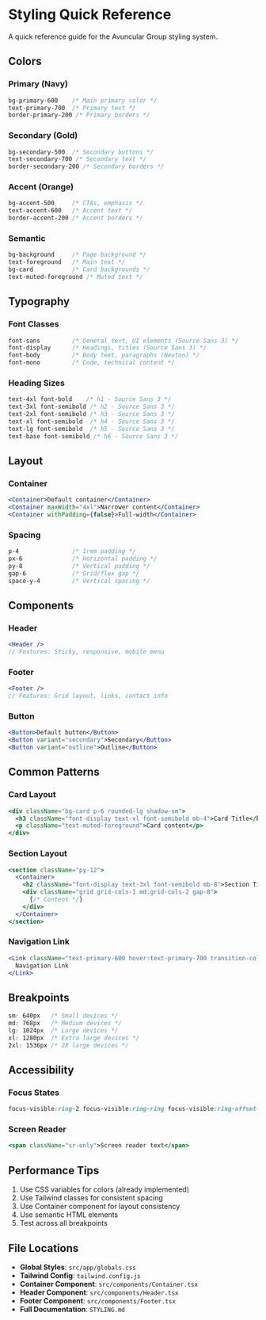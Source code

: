 # Styling Quick Reference

A quick reference guide for the Avuncular Group styling system.

## Colors

### Primary (Navy)
```css
bg-primary-600    /* Main primary color */
text-primary-700  /* Primary text */
border-primary-200 /* Primary borders */
```

### Secondary (Gold)
```css
bg-secondary-500  /* Secondary buttons */
text-secondary-700 /* Secondary text */
border-secondary-200 /* Secondary borders */
```

### Accent (Orange)
```css
bg-accent-500     /* CTAs, emphasis */
text-accent-600   /* Accent text */
border-accent-200 /* Accent borders */
```

### Semantic
```css
bg-background     /* Page background */
text-foreground   /* Main text */
bg-card           /* Card backgrounds */
text-muted-foreground /* Muted text */
```

## Typography

### Font Classes
```css
font-sans         /* General text, UI elements (Source Sans 3) */
font-display      /* Headings, titles (Source Sans 3) */
font-body         /* Body text, paragraphs (Neuton) */
font-mono         /* Code, technical content */
```

### Heading Sizes
```css
text-4xl font-bold    /* h1 - Source Sans 3 */
text-3xl font-semibold /* h2 - Source Sans 3 */
text-2xl font-semibold /* h3 - Source Sans 3 */
text-xl font-semibold  /* h4 - Source Sans 3 */
text-lg font-semibold  /* h5 - Source Sans 3 */
text-base font-semibold /* h6 - Source Sans 3 */
```

## Layout

### Container
```jsx
<Container>Default container</Container>
<Container maxWidth="4xl">Narrower content</Container>
<Container withPadding={false}>Full-width</Container>
```

### Spacing
```css
p-4               /* 1rem padding */
px-6              /* Horizontal padding */
py-8              /* Vertical padding */
gap-6             /* Grid/flex gap */
space-y-4         /* Vertical spacing */
```

## Components

### Header
```jsx
<Header />
// Features: Sticky, responsive, mobile menu
```

### Footer
```jsx
<Footer />
// Features: Grid layout, links, contact info
```

### Button
```jsx
<Button>Default button</Button>
<Button variant="secondary">Secondary</Button>
<Button variant="outline">Outline</Button>
```

## Common Patterns

### Card Layout
```jsx
<div className="bg-card p-6 rounded-lg shadow-sm">
  <h3 className="font-display text-xl font-semibold mb-4">Card Title</h3>
  <p className="text-muted-foreground">Card content</p>
</div>
```

### Section Layout
```jsx
<section className="py-12">
  <Container>
    <h2 className="font-display text-3xl font-semibold mb-8">Section Title</h2>
    <div className="grid grid-cols-1 md:grid-cols-2 gap-8">
      {/* Content */}
    </div>
  </Container>
</section>
```

### Navigation Link
```jsx
<Link className="text-primary-600 hover:text-primary-700 transition-colors">
  Navigation Link
</Link>
```

## Breakpoints

```css
sm: 640px   /* Small devices */
md: 768px   /* Medium devices */
lg: 1024px  /* Large devices */
xl: 1280px  /* Extra large devices */
2xl: 1536px /* 2X large devices */
```

## Accessibility

### Focus States
```css
focus-visible:ring-2 focus-visible:ring-ring focus-visible:ring-offset-2
```

### Screen Reader
```jsx
<span className="sr-only">Screen reader text</span>
```

## Performance Tips

1. Use CSS variables for colors (already implemented)
2. Use Tailwind classes for consistent spacing
3. Use Container component for layout consistency
4. Use semantic HTML elements
5. Test across all breakpoints

## File Locations

- **Global Styles**: `src/app/globals.css`
- **Tailwind Config**: `tailwind.config.js`
- **Container Component**: `src/components/Container.tsx`
- **Header Component**: `src/components/Header.tsx`
- **Footer Component**: `src/components/Footer.tsx`
- **Full Documentation**: `STYLING.md`

